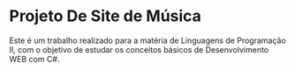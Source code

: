 # Projeto De Site de Música

Este é um trabalho realizado para a matéria de Linguagens de Programação II, com o objetivo de estudar os conceitos básicos de Desenvolvimento WEB com C#.
